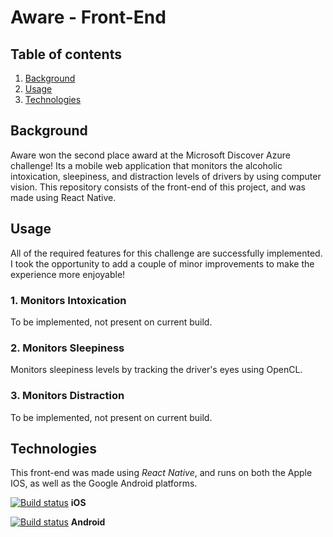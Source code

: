 # Aware - Front-End


## Table of contents
1. [ Background ](#background)
2. [ Usage ](#usage)
3. [ Technologies ](#tech)


<a name="background"></a>
## Background

Aware won the second place award at the Microsoft Discover Azure challenge! Its a mobile web application that monitors the alcoholic intoxication, sleepiness, and distraction levels of drivers by using computer vision. This repository consists of the front-end of this project, and was made using React Native.

<a name="usage"></a>
## Usage

All of the required features for this challenge are successfully implemented. I took the opportunity to add a couple of minor improvements to make the experience more enjoyable!

### 1. Monitors Intoxication

To be implemented, not present on current build.

### 2. Monitors Sleepiness

Monitors sleepiness levels by tracking the driver's eyes using OpenCL.

### 3. Monitors Distraction

To be implemented, not present on current build.


<a name="tech"></a>
## Technologies

This front-end was made using *React Native*, and runs on both the Apple IOS, as well as the Google Android platforms.


[![Build status](https://build.appcenter.ms/v0.1/apps/0a80a466-8227-4f3b-947f-c1d24e0fdab6/branches/master/badge)](https://appcenter.ms)  **iOS** 

[![Build status](https://build.appcenter.ms/v0.1/apps/488ac1fd-b60a-49d1-a4d9-a4839e40376d/branches/master/badge)](https://appcenter.ms)  **Android** 
